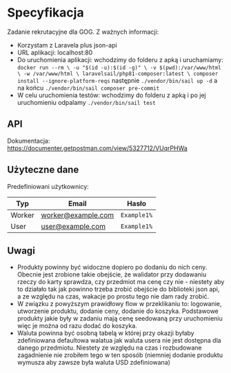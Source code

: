 # Specyfikacja

Zadanie rekrutacyjne dla GOG. Z ważnych informacji: 
- Korzystam z Laravela plus json-api 
- URL aplikacji: localhost:80
- Do uruchomienia aplikacji: wchodzimy do folderu z apką i uruchamiamy: ```docker run --rm \
  -u "$(id -u):$(id -g)" \
  -v $(pwd):/var/www/html \
  -w /var/www/html \
  laravelsail/php81-composer:latest \
  composer install --ignore-platform-reqs``` następnie ```./vendor/bin/sail up -d``` a na końcu ```./vendor/bin/sail composer pre-commit```
- W celu uruchomienia testów: wchodzimy do folderu z apką i po jej uruchomieniu odpalamy ```./vendor/bin/sail test```

## API

Dokumentacja: https://documenter.getpostman.com/view/5327712/VUqrPHWa
## Użyteczne dane

Predefiniowani użytkownicy:

| Typ    | Email              | Hasło       |
|--------|--------------------|-------------|
| Worker | worker@example.com | `Example1%` |
| User   | user@example.com   | `Example1%` |

## Uwagi
- Produkty powinny być widoczne dopiero po dodaniu do nich ceny. Obecnie jest zrobione takie obejście, że walidator przy dodawaniu rzeczy do karty sprawdza, czy przedmiot ma cenę czy nie - niestety aby to działało tak jak powinno trzeba zrobić obejście do biblioteki json api, a ze względu na czas, wakacje po prostu tego nie dam rady zrobić. 
- W związku z powyższym prawidłowy flow w przeklikaniu to: logowanie, utworzenie produktu, dodanie ceny, dodanie do koszyka. Podstawowe produkty jakie były w zadaniu mają cenę seedowaną przy uruchomieniu więc je można od razu dodać do koszyka.
- Waluta powinna być osobną tabelą w której przy okazji byłaby zdefiniowana defaultowa walatua jak waluta usera nie jest dostępna dla danego przedmiotu. Niestety ze względu na czas i rozbudowane zagadnienie nie zrobiłem tego w ten sposób (niemniej dodanie produktu wymusza aby zawsze była waluta USD zdefiniowana)
